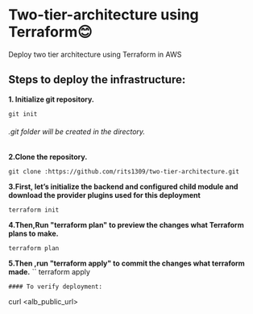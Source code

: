 # Two-tier-architecture using Terraform😊
Deploy two tier architecture using Terraform in AWS
## Steps to deploy the infrastructure:
**1. Initialize git repository.**
```
git init
```
###### .git folder will be created in the directory.
**2.Clone the repository.**
```
git clone :https://github.com/rits1309/two-tier-architecture.git
```
**3.First, let’s initialize the backend and configured child module and download the provider plugins used for this deployment**
```
terraform init
```
**4.Then,Run "terraform plan" to preview the changes what Terraform plans to make.**
```
terraform plan
```
**5.Then ,run "terraform apply" to commit the changes what terraform made.**
``
terraform apply
```
#### To verify deployment:
```
curl <alb_public_url>
```


